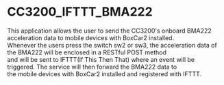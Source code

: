 # CC3200_IFTTT_BMA222

This application allows the user to send the CC3200's onboard BMA222 acceleration data to mobile devices with BoxCar2 installed. <br />
Whenever the users press the switch sw2 or sw3, the acceleration data of the BMA222 will be enclosed in a RESTful POST method <br />
and will be sent to IFTTT(If This Then That) where an event will be triggered. The service will then forward the BMA222 data to<br />
the mobile devices with BoxCar2 installed and registered with IFTTT.<br />
